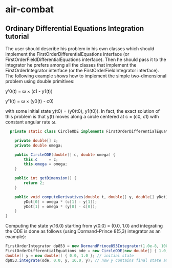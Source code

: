 # air-combat
## Ordinary Differential Equations Integration tutorial
The user should describe his problem in his own classes which should implement the FirstOrderDifferentialEquations interface (or FirstOrderFieldDifferentialEquations interface). Then he should pass it to the integrator he prefers among all the classes that implement the FirstOrderIntegrator interface (or the FirstOrderFieldIntegrator interface). The following example shows how to implement the simple two-dimensional problem using double primitives:

y'0(t) = ω × (c1 - y1(t))

y'1(t) = ω × (y0(t) - c0)

with some initial state y(t0) = (y0(t0), y1(t0)). In fact, the exact solution of this problem is that y(t) moves along a circle centered at c = (c0, c1) with constant angular rate ω.

```Java
  private static class CircleODE implements FirstOrderDifferentialEquations {

    private double[] c;
    private double omega;

    public CircleODE(double[] c, double omega) {
        this.c     = c;
        this.omega = omega;
    }

    public int getDimension() {
        return 2;
    }

    public void computeDerivatives(double t, double[] y, double[] yDot) {
        yDot[0] = omega * (c[1] - y[1]);
        yDot[1] = omega * (y[0] - c[0]);
    }
}
```

Computing the state y(16.0) starting from y(0.0) = (0.0, 1.0) and integrating the ODE is done as follows (using Dormand-Prince 8(5,3) integrator as an example):

```Java
FirstOrderIntegrator dp853 = new DormandPrince853Integrator(1.0e-8, 100.0, 1.0e-10, 1.0e-10);
FirstOrderDifferentialEquations ode = new CircleODE(new double[] { 1.0, 1.0 }, 0.1);
double[] y = new double[] { 0.0, 1.0 }; // initial state
dp853.integrate(ode, 0.0, y, 16.0, y); // now y contains final state at time t=16.0
```
